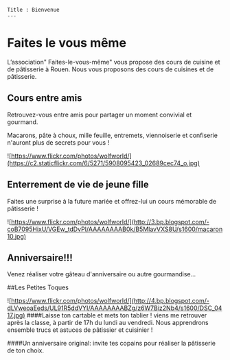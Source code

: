 	Title : Bienvenue
	---

# Faites le vous même
L’association" Faites-le-vous-même"  vous propose des cours de cuisine et de pâtisserie à Rouen.
Nous vous proposons des cours de cuisines et de pâtisserie.


## Cours entre amis
Retrouvez-vous entre amis pour partager un moment convivial et gourmand. 

Macarons, pâte à choux, mille feuille, entremets, viennoiserie et confiserie n'auront plus de secrets pour vous !


![https://www.flickr.com/photos/wolfworld/](https://c2.staticflickr.com/6/5271/5908095423_02689cec74_o.jpg)

## Enterrement de vie de jeune fille

Faites une surprise à la future mariée et offrez-lui un cours mémorable de pâtisserie !


![https://www.flickr.com/photos/wolfworld/](http://3.bp.blogspot.com/-coB7095HixU/VGEw_tdDvPI/AAAAAAAAB0k/B5MlavVXS8U/s1600/macaron10.jpg)
## Anniversaire!!! 
Venez réaliser votre gâteau d'anniversaire ou autre gourmandise... 



##Les Petites Toques

![https://www.flickr.com/photos/wolfworld/](http://4.bp.blogspot.com/-dLVweoaEeds/UL91R5ddVYI/AAAAAAAABZg/z6W7Biz2Nb4/s1600/DSC_0417.jpg)
####Laisse ton cartable et mets ton tablier !
viens me retrouver après la classe, à partir de 17h du lundi au vendredi. Nous apprendrons ensemble trucs et astuces de pâtissier et cuisinier !

####Un anniversaire original: 
invite tes copains pour réaliser la pâtisserie de ton choix.


